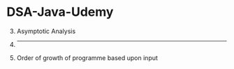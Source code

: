 # DSA-Java-Udemy

3. Asymptotic Analysis
4. --------------------
5. Order of growth of programme based upon input 
